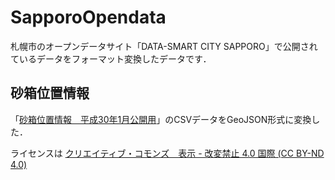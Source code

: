 # SapporoOpendata

札幌市のオープンデータサイト「DATA-SMART CITY SAPPORO」で公開されているデータをフォーマット変換したデータです．

## 砂箱位置情報

「[砂箱位置情報　平成30年1月公開用](https://ckan.pf-sapporo.jp/dataset/cb622277-8c9b-483c-afc3-e33bf2d69202/resource/69c01b79-c95d-4c79-a507-b813f42cfc34?view_id=d6ec7a4b-aff9-47bc-89f0-909e71a7c4e0#
)」のCSVデータをGeoJSON形式に変換した．

ライセンスは [クリエイティブ・コモンズ　表示 - 改変禁止 4.0 国際 (CC BY-ND 4.0)](https://creativecommons.org/licenses/by-nd/4.0/deed.ja)
